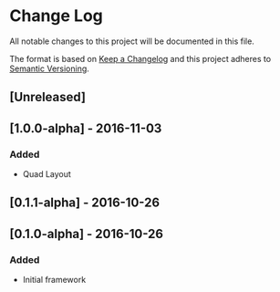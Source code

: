 # Change Log
All notable changes to this project will be documented in this file.

The format is based on [Keep a Changelog](http://keepachangelog.com/)
and this project adheres to [Semantic Versioning](http://semver.org/).

## [Unreleased]

## [1.0.0-alpha] - 2016-11-03
### Added
- Quad Layout

## [0.1.1-alpha] - 2016-10-26

## [0.1.0-alpha] - 2016-10-26
### Added
- Initial framework